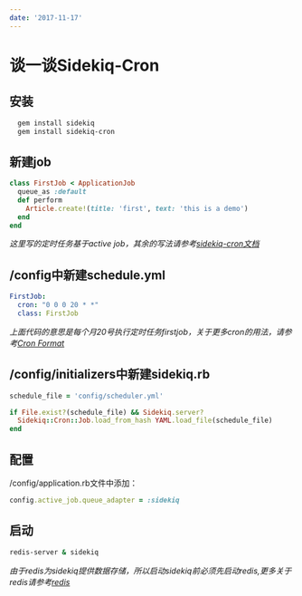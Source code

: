```yaml
---
date: '2017-11-17'
---
```

# 谈一谈Sidekiq-Cron

## 安装

``` bash
  gem install sidekiq 
  gem install sidekiq-cron
```

## 新建job

``` ruby
class FirstJob < ApplicationJob
  queue_as :default
  def perform
    Article.create!(title: 'first', text: 'this is a demo')
  end
end
```

*这里写的定时任务基于active job，其余的写法请参考[sidekiq-cron文档](https://github.com/ondrejbartas/sidekiq-cron)*

## /config中新建schedule.yml

```yaml
FirstJob:
  cron: "0 0 0 20 * *"
  class: FirstJob
```

*上面代码的意思是每个月20号执行定时任务firstjob，关于更多cron的用法，请参考[Cron Format](http://www.nncron.ru/help/EN/working/cron-format.htm)*

## /config/initializers中新建sidekiq.rb

``` ruby
schedule_file = 'config/scheduler.yml'

if File.exist?(schedule_file) && Sidekiq.server?
  Sidekiq::Cron::Job.load_from_hash YAML.load_file(schedule_file)
end
```

## 配置

 /config/application.rb文件中添加：

``` ruby
config.active_job.queue_adapter = :sidekiq
```

## 启动

``` bash
redis-server & sidekiq
```

*由于redis为sidekiq提供数据存储，所以启动sidekiq前必须先启动redis,更多关于redis请参考[redis](https://github.com/antirez/redis)*
